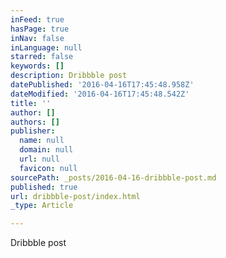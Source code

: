 ```yaml
---
inFeed: true
hasPage: true
inNav: false
inLanguage: null
starred: false
keywords: []
description: Dribbble post
datePublished: '2016-04-16T17:45:48.958Z'
dateModified: '2016-04-16T17:45:48.542Z'
title: ''
author: []
authors: []
publisher:
  name: null
  domain: null
  url: null
  favicon: null
sourcePath: _posts/2016-04-16-dribbble-post.md
published: true
url: dribbble-post/index.html
_type: Article

---
```

Dribbble post